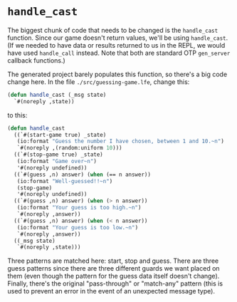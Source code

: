 # `handle_cast`

The biggest chunk of code that needs to be changed is the `handle_cast` function. Since our game doesn't return values, we'll be using `handle_cast`. (If we needed to have data or results returned to us in the REPL, we would have used `handle_call` instead. Note that both are standard OTP `gen_server` callback functions.)

The generated project barely populates this function, so there's a big code change here. In the file `./src/guessing-game.lfe`, change this:

```lisp
(defun handle_cast (_msg state)
  `#(noreply ,state))
```

to this:

```lisp
(defun handle_cast
  ((`#(start-game true) _state)
   (io:format "Guess the number I have chosen, between 1 and 10.~n")
   `#(noreply ,(random:uniform 10)))
  ((`#(stop-game true) _state)
   (io:format "Game over~n")
   '#(noreply undefined))
  ((`#(guess ,n) answer) (when (== n answer))
   (io:format "Well-guessed!!~n")
   (stop-game)
   '#(noreply undefined))
  ((`#(guess ,n) answer) (when (> n answer))
   (io:format "Your guess is too high.~n")
   `#(noreply ,answer))
  ((`#(guess ,n) answer) (when (< n answer))
   (io:format "Your guess is too low.~n")
   `#(noreply ,answer))
  ((_msg state)
   `#(noreply ,state)))
```

Three patterns are matched here: start, stop and guess. There are three guess patterns since there are three different guards we want placed on them (even though the pattern for the guess data itself doesn't change). Finally, there's the original "pass-through" or "match-any" pattern (this is used to prevent an error in the event of an unexpected message type).
